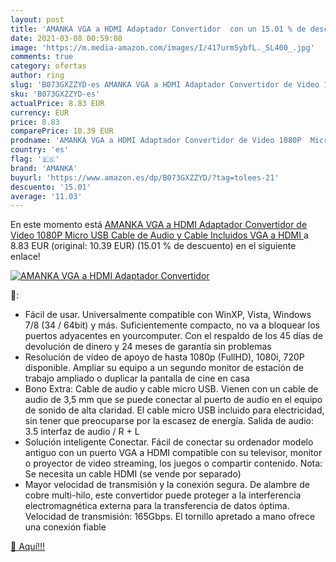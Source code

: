 ```yaml
---
layout: post
title: 'AMANKA VGA a HDMI Adaptador Convertidor  con un 15.01 % de descuento'
date: 2021-03-08 00:59:08
image: 'https://m.media-amazon.com/images/I/417urm5ybfL._SL400_.jpg'
comments: true
category: ofertas
author: ring
slug: 'B073GXZZYD-es AMANKA VGA a HDMI Adaptador Convertidor de Video 1080P...'
sku: 'B073GXZZYD-es'
actualPrice: 8.83 EUR
currency: EUR
price: 8.83
comparePrice: 10.39 EUR
prodname: 'AMANKA VGA a HDMI Adaptador Convertidor de Video 1080P  Micro USB Cable de Audio y Cable Incluidos  VGA a HDMI '
country: 'es'
flag: '🇪🇸'
brand: 'AMANKA'
buyurl: 'https://www.amazon.es/dp/B073GXZZYD/?tag=tolees-21'
descuento: '15.01'
average: '11.03'
---
```


En este momento está [AMANKA VGA a HDMI Adaptador Convertidor de Video 1080P  Micro USB Cable de Audio y Cable Incluidos  VGA a HDMI ](https://www.amazon.es/dp/B073GXZZYD/?tag=tolees-21) a 8.83 EUR (original: 10.39 EUR) (15.01 %  de descuento) en el siguiente enlace!

[![AMANKA VGA a HDMI Adaptador Convertidor ](https://m.media-amazon.com/images/I/417urm5ybfL._SL400_.jpg)](https://www.amazon.es/dp/B073GXZZYD/?tag=tolees-21)

🔎:

- Fácil de usar. Universalmente compatible con WinXP, Vista, Windows 7/8 (34 / 64bit) y más. Suficientemente compacto, no va a bloquear los puertos adyacentes en yourcomputer. Con el respaldo de los 45 días de devolución de dinero y 24 meses de garantía sin problemas
- Resolución de vídeo de apoyo de hasta 1080p (FullHD), 1080i, 720P disponible. Ampliar su equipo a un segundo monitor de estación de trabajo ampliado o duplicar la pantalla de cine en casa
- Bono Extra: Cable de audio y cable micro USB. Vienen con un cable de audio de 3,5 mm que se puede conectar al puerto de audio en el equipo de sonido de alta claridad. El cable micro USB incluido para electricidad, sin tener que preocuparse por la escasez de energía. Salida de audio: 3.5 interfaz de audio / R + L
- Solución inteligente Conectar. Fácil de conectar su ordenador modelo antiguo con un puerto VGA a HDMI compatible con su televisor, monitor o proyector de video streaming, los juegos o compartir contenido. Nota: Se necesita un cable HDMI (se vende por separado)
- Mayor velocidad de transmisión y la conexión segura. De alambre de cobre multi-hilo, este convertidor puede proteger a la interferencia electromagnética externa para la transferencia de datos óptima. Velocidad de transmisión: 165Gbps. El tornillo apretado a mano ofrece una conexión fiable

[🛒 Aquí!!!](https://www.amazon.es/dp/B073GXZZYD/?tag=tolees-21)
